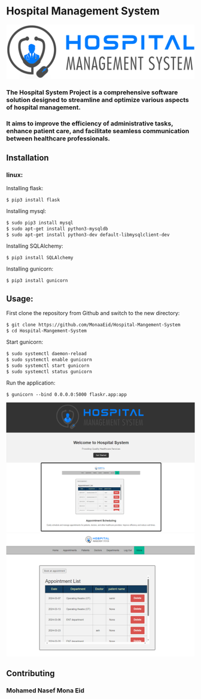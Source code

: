 # Hospital Management System

<a href="http://monaeid.tech/">
<img src="flaskr/static/images/hospital-logo.png" >
</a>

### The Hospital System Project is a comprehensive software solution designed to streamline and optimize various aspects of hospital management.
### It aims to improve the efficiency of administrative tasks, enhance patient care, and facilitate seamless communication between healthcare professionals.

## Installation

### linux:

Installing flask:

    $ pip3 install flask


Installing mysql:

    $ sudo pip3 install mysql
    $ sudo apt-get install python3-mysqldb
    $ sudo apt-get install python3-dev default-libmysqlclient-dev


Installing SQLAlchemy:

    $ pip3 install SQLAlchemy

Installing gunicorn:

    $ pip3 install gunicorn

## Usage:

First clone the repository from Github and switch to the new directory:

    $ git clone https://github.com/MonaaEid/Hospital-Mangement-System
    $ cd Hospital-Mangement-System

Start gunicorn:

    $ sudo systemctl daemon-reload
    $ sudo systemctl enable gunicorn
    $ sudo systemctl start gunicorn
    $ sudo systemctl status gunicorn

Run the application:

    $ gunicorn --bind 0.0.0.0:5000 flaskr.app:app


<img src="flaskr/static/images/index.png" >
<img src="flaskr/static/images/appointments.png" >

## Contributing
### Mohamed Nasef                         Mona Eid

